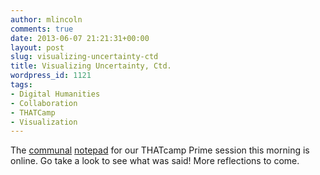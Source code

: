 ```yaml
---
author: mlincoln
comments: true
date: 2013-06-07 21:21:31+00:00
layout: post
slug: visualizing-uncertainty-ctd
title: Visualizing Uncertainty, Ctd.
wordpress_id: 1121
tags:
- Digital Humanities
- Collaboration
- THATCamp
- Visualization
---
```


The [communal](http://chnm2013.thatcamp.org/notepads/session-notes/) [notepad](http://chnm2013.thatcamp.org/notepads/session-notes/) for our THATcamp Prime session this morning is online. Go take a look to see what was said! More reflections to come.
